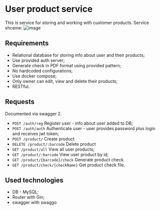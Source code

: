 
# User product service
This is service for storing and working with customer products. 
Service shceme:
![image](https://github.com/AnisaForWork/user_orders/assets/138590484/63f4a983-a967-4a86-9c65-d273a949a7c1)

## Requirements

- Relational database for storing info about user and their products;
- Use provided auth server;
- Generate check in PDF format using provided pattern;
- No hardcoded configurations;
- Use docker compose;
- Only owner can edit, view and delete their products;
- RESTful.

## Requests
Documented via swagger 2.
- `POST /auth/reg` Register user - info about user added to DB;
- `POST /auth/auth` Authenticate user - user provides password plus login and receives jwt token;
- `POST /product/` Create product 
- `DELETE /product/:barcode` Delete product  
- `GET /product/all` View all user products;
- `GET /product/:barcode` View user product by id;
- `GET /product/{barcode}/check` Generate product check.
- `GET /product/check/{checkName}` Get product check file.

## Used technologies
- DB - MySQL;
- Router with Gin;
- swagger with swaggo
    
